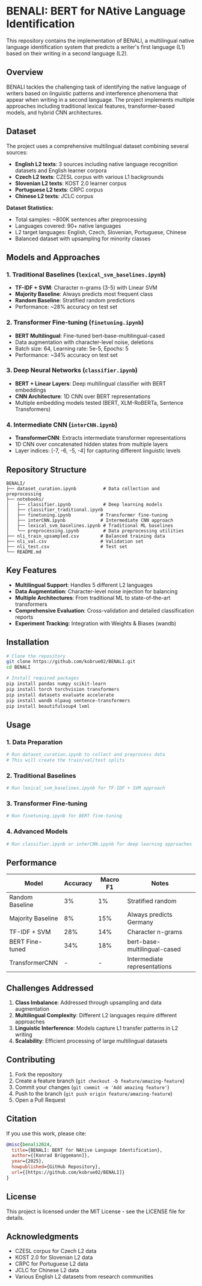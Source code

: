 # BENALI: BERT for NAtive Language Identification

This repository contains the implementation of BENALI, a multilingual native language identification system that predicts a writer's first language (L1) based on their writing in a second language (L2).

## Overview

BENALI tackles the challenging task of identifying the native language of writers based on linguistic patterns and interference phenomena that appear when writing in a second language. The project implements multiple approaches including traditional lexical features, transformer-based models, and hybrid CNN architectures.

## Dataset

The project uses a comprehensive multilingual dataset combining several sources:

- **English L2 texts**: 3 sources including native language recognition datasets and English learner corpora
- **Czech L2 texts**: CZESL corpus with various L1 backgrounds
- **Slovenian L2 texts**: KOST 2.0 learner corpus
- **Portuguese L2 texts**: CRPC corpus
- **Chinese L2 texts**: JCLC corpus

**Dataset Statistics:**
- Total samples: ~800K sentences after preprocessing
- Languages covered: 90+ native languages
- L2 target languages: English, Czech, Slovenian, Portuguese, Chinese
- Balanced dataset with upsampling for minority classes

## Models and Approaches

### 1. Traditional Baselines (`lexical_svm_baselines.ipynb`)
- **TF-IDF + SVM**: Character n-grams (3-5) with Linear SVM
- **Majority Baseline**: Always predicts most frequent class
- **Random Baseline**: Stratified random predictions
- Performance: ~28% accuracy on test set

### 2. Transformer Fine-tuning (`finetuning.ipynb`)
- **BERT Multilingual**: Fine-tuned bert-base-multilingual-cased
- Data augmentation with character-level noise, deletions
- Batch size: 64, Learning rate: 5e-5, Epochs: 5
- Performance: ~34% accuracy on test set

### 3. Deep Neural Networks (`classifier.ipynb`)
- **BERT + Linear Layers**: Deep multilingual classifier with BERT embeddings
- **CNN Architecture**: 1D CNN over BERT representations
- Multiple embedding models tested (BERT, XLM-RoBERTa, Sentence Transformers)

### 4. Intermediate CNN (`interCNN.ipynb`)
- **TransformerCNN**: Extracts intermediate transformer representations
- 1D CNN over concatenated hidden states from multiple layers
- Layer indices: [-7, -6, -5, -4] for capturing different linguistic levels

## Repository Structure

```
BENALI/
├── dataset_curation.ipynb          # Data collection and preprocessing
├── notebooks/
│   ├── classifier.ipynb            # Deep learning models
│   ├── classifier_traditional.ipynb
│   ├── finetuning.ipynb           # Transformer fine-tuning
│   ├── interCNN.ipynb             # Intermediate CNN approach
│   ├── lexical_svm_baselines.ipynb # Traditional ML baselines
│   └── preprocessing.ipynb         # Data preprocessing utilities
├── nli_train_upsampled.csv        # Balanced training data
├── nli_val.csv                    # Validation set
├── nli_test.csv                   # Test set
└── README.md
```

## Key Features

- **Multilingual Support**: Handles 5 different L2 languages
- **Data Augmentation**: Character-level noise injection for balancing
- **Multiple Architectures**: From traditional ML to state-of-the-art transformers
- **Comprehensive Evaluation**: Cross-validation and detailed classification reports
- **Experiment Tracking**: Integration with Weights & Biases (wandb)

## Installation

```bash
# Clone the repository
git clone https://github.com/kobrue02/BENALI.git
cd BENALI

# Install required packages
pip install pandas numpy scikit-learn
pip install torch torchvision transformers
pip install datasets evaluate accelerate
pip install wandb nlpaug sentence-transformers
pip install beautifulsoup4 lxml
```

## Usage

### 1. Data Preparation
```python
# Run dataset_curation.ipynb to collect and preprocess data
# This will create the train/val/test splits
```

### 2. Traditional Baselines
```python
# Run lexical_svm_baselines.ipynb for TF-IDF + SVM approach
```

### 3. Transformer Fine-tuning
```python
# Run finetuning.ipynb for BERT fine-tuning
```

### 4. Advanced Models
```python
# Run classifier.ipynb or interCNN.ipynb for deep learning approaches
```

## Performance

| Model | Accuracy | Macro F1 | Notes |
|-------|----------|----------|--------|
| Random Baseline | 3% | 1% | Stratified random |
| Majority Baseline | 8% | 15% | Always predicts Germany |
| TF-IDF + SVM | 28% | 14% | Character n-grams |
| BERT Fine-tuned | 34% | 18% | bert-base-multilingual-cased |
| TransformerCNN | - | - | Intermediate representations |

## Challenges Addressed

1. **Class Imbalance**: Addressed through upsampling and data augmentation
2. **Multilingual Complexity**: Different L2 languages require different approaches
3. **Linguistic Interference**: Models capture L1 transfer patterns in L2 writing
4. **Scalability**: Efficient processing of large multilingual datasets

## Contributing

1. Fork the repository
2. Create a feature branch (`git checkout -b feature/amazing-feature`)
3. Commit your changes (`git commit -m 'Add amazing feature'`)
4. Push to the branch (`git push origin feature/amazing-feature`)
5. Open a Pull Request

## Citation

If you use this work, please cite:
```bibtex
@misc{benali2024,
  title={BENALI: BERT for NAtive Language Identification},
  author={[Konrad Brüggemann]},
  year={2025},
  howpublished={GitHub Repository},
  url={[https://github.com/kobrue02/BENALI]}
}
```

## License

This project is licensed under the MIT License - see the LICENSE file for details.

## Acknowledgments

- CZESL corpus for Czech L2 data
- KOST 2.0 for Slovenian L2 data
- CRPC for Portuguese L2 data
- JCLC for Chinese L2 data
- Various English L2 datasets from research communities
